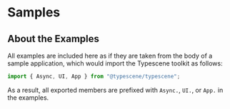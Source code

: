 # Samples
<!-- id: samples -->
<!-- sort: 02 -->

## About the Examples
All examples are included here as if they are taken from the body of a sample application, which would import the Typescene toolkit as follows:

```typescript
import { Async, UI, App } from "@typescene/typescene";
```

As a result, all exported members are prefixed with `Async.`, `UI.`, or `App.` in the examples.


